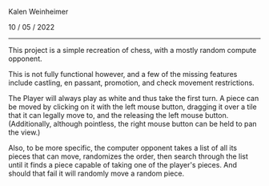 Kalen Weinheimer

10 / 05 / 2022

--------------------------------

This project is a simple recreation of chess, with a mostly random compute opponent.

This is not fully functional however, and a few of the missing features include castling, en passant, promotion, and check movement restrictions.


The Player will always play as white and thus take the first turn. A piece can be moved by clicking on it with the left mouse button, dragging it over a tile that it can legally move to, and the releasing the left mouse button.
(Additionally, although pointless, the right mouse button can be held to pan the view.)



Also, to be more specific, the computer opponent takes a list of all its pieces that can move, randomizes the order, then search through the list until it finds a piece capable of taking one of the player's pieces. And should that fail it will randomly move a random piece.
